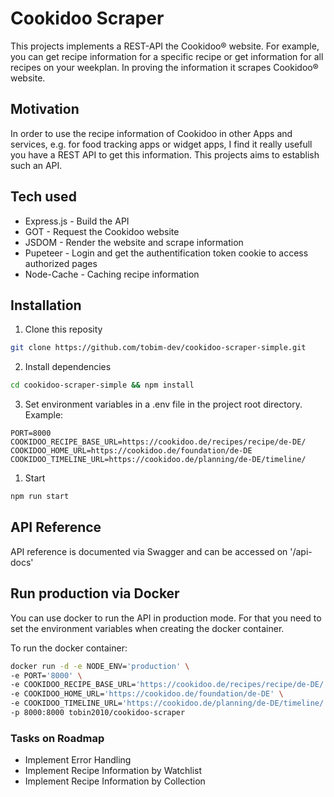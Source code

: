 # Cookidoo Scraper

This projects implements a REST-API the Cookidoo® website. For example, you can get recipe information for a specific
recipe or get information for all recipes on your weekplan. In proving the information it scrapes Cookidoo® website.

## Motivation

In order to use the recipe information of Cookidoo in other Apps and services, e.g. for food tracking apps or widget
apps, I find it really usefull you have a REST API to get this information. This projects aims to establish such an API.

## Tech used

- Express.js - Build the API
- GOT - Request the Cookidoo website
- JSDOM - Render the website and scrape information
- Pupeteer - Login and get the authentification token cookie to access authorized pages
- Node-Cache - Caching recipe information

## Installation

1. Clone this reposity

```bash
git clone https://github.com/tobim-dev/cookidoo-scraper-simple.git
```

2. Install dependencies

```bash
cd cookidoo-scraper-simple && npm install
```

3. Set environment variables in a .env file in the project root directory. Example:

```
PORT=8000
COOKIDOO_RECIPE_BASE_URL=https://cookidoo.de/recipes/recipe/de-DE/
COOKIDOO_HOME_URL=https://cookidoo.de/foundation/de-DE
COOKIDOO_TIMELINE_URL=https://cookidoo.de/planning/de-DE/timeline/
```

1. Start

```bash
npm run start
```

## API Reference

API reference is documented via Swagger and can be accessed on '/api-docs'

## Run production via Docker

You can use docker to run the API in production mode. For that you need to set the environment variables when creating
the docker container.

To run the docker container:

```bash
docker run -d -e NODE_ENV='production' \
-e PORT='8000' \
-e COOKIDOO_RECIPE_BASE_URL='https://cookidoo.de/recipes/recipe/de-DE/' \
-e COOKIDOO_HOME_URL='https://cookidoo.de/foundation/de-DE' \
-e COOKIDOO_TIMELINE_URL='https://cookidoo.de/planning/de-DE/timeline/' \
-p 8000:8000 tobin2010/cookidoo-scraper
```

### Tasks on Roadmap

- Implement Error Handling
- Implement Recipe Information by Watchlist
- Implement Recipe Information by Collection
